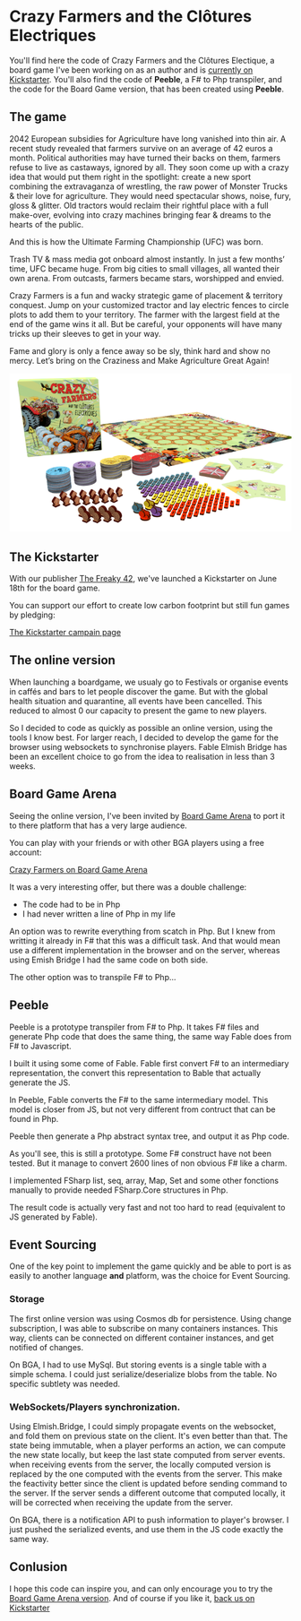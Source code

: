 # Crazy Farmers and the Clôtures Electriques

You'll find here the code of Crazy Farmers and the Clôtures Electique, a board game I've been working on as an author and is [currently on Kickstarter](https://www.kickstarter.com/projects/1486112993/crazy-farmers-and-the-clotures-electriques?ref=3gajzr). You'll also find the code of **Peeble**, a F# to Php transpiler, and the code for the Board Game  version, that has been created using **Peeble**.

## The game

2042 European subsidies for Agriculture have long vanished into thin air. A recent study revealed that farmers survive on an average of 42 euros a month. Political authorities may have turned their backs on them, farmers refuse to live as castaways, ignored by all. They soon come up with a crazy idea that would put them right in the spotlight: create a new sport combining the extravaganza of wrestling, the raw power of Monster Trucks & their love for agriculture. They would need spectacular shows, noise, fury, gloss & glitter. Old tractors would reclaim their rightful place with a full make-over, evolving into crazy machines bringing fear & dreams to the hearts of the public.

And this is how the Ultimate Farming Championship (UFC) was born.

Trash TV & mass media got onboard almost instantly. In just a few months’ time, UFC became huge. From big cities to small villages, all wanted their own arena. From outcasts, farmers became stars, worshipped and envied.

Crazy Farmers is a fun and wacky strategic game of placement & territory conquest.
Jump on your customized tractor and lay electric fences to circle plots to add them to your territory. The farmer with the largest field at the end of the game wins it all. But be careful, your opponents will have many tricks up their sleeves to get in your way.

Fame and glory is only a fence away so be sly, think hard and show no mercy. Let’s bring on the Craziness and Make Agriculture Great Again!

![Crazy Farmers](img/Matos_KS_transparent_avec_boite_small.png)

## The Kickstarter

With our publisher [The Freaky 42](https://www.facebook.com/TheFreaky42/), we've launched a Kickstarter on June 18th for the board game.

You can support our effort to create low carbon footprint but still fun games by pledging:

[The Kickstarter campain page](https://www.kickstarter.com/projects/1486112993/crazy-farmers-and-the-clotures-electriques?ref=3gajzr)

## The online version

When launching a boardgame, we usualy go to Festivals or organise events in caffés and bars to let people discover the game. But with the global health situation and quarantine, all events have been cancelled. This reduced to almost 0 our capacity to present the game to new players.

So I decided to code as quickly as possible an online version, using the tools I know best. For larger reach, I decided to develop the game for the browser using websockets to synchronise players. Fable Elmish Bridge has been an excellent choice to go from the idea to realisation in less than 3 weeks.

## Board Game Arena

Seeing the online version, I've been invited by [Board Game Arena](https://boardgamearena.com/gamepanel?game=crazyfarmers) to port it to there platform that has a very large audience.

You can play with your friends or with other BGA players using a free account:

[Crazy Farmers on Board Game Arena](https://boardgamearena.com/gamepanel?game=crazyfarmers)

It was a very interesting offer, but there was a double challenge:

* The code had to be in Php
* I had never written a line of Php in my life

An option was to rewrite everything from scatch in Php. But I knew from writting it already in F# that this was a difficult task. And that would mean use a different implementation in the browser and on the server, whereas using Emish Bridge I had the same code on both side.

The other option was to transpile F# to Php...

## Peeble

Peeble is a prototype transpiler from F# to Php. It takes F# files and generate Php code that does the same thing, the same way Fable does from F# to Javascript.

I built it using some come of Fable. Fable first convert F# to an intermediary representation, the convert this representation to Bable that actually generate the JS.

In Peeble, Fable converts the F# to the same intermediary model. This model is closer from JS, but not very different from contruct that can be found in Php.

Peeble then generate a Php abstract syntax tree, and output it as Php code.

As you'll see, this is still a prototype. Some F# construct have not been tested. But it manage to convert 2600 lines of non obvious F# like a charm. 

I implemented FSharp list, seq, array, Map, Set and some other fonctions manually to provide needed FSharp.Core structures in Php.

The result code is actually very fast and not too hard to read (equivalent to JS generated by Fable).

## Event Sourcing

One of the key point to implement the game quickly and be able to port is as easily to another language **and** platform, was the choice for Event Sourcing.

### Storage

The first online version was using Cosmos db for persistence. Using change subscription, I was able to subscribe on many containers instances. This way, clients can be connected on different container instances, and get notified of changes.

On BGA, I had to use MySql. But storing events is a single table with a simple schema. I could just serialize/deserialize blobs from the table. No specific subtlety was needed. 

### WebSockets/Players synchronization.

Using Elmish.Bridge, I could simply propagate events on the websocket, and fold them on previous state on the client. It's even better than that. The state being immutable, when a player performs an action, we can compute the new state locally, but keep the last state computed from server events. when receiving events from the server, the locally computed version is replaced by the one computed with the events from the server. This make the feactivity better since the client is updated before sending command to the server. If the server sends a different outcome that computed locally, it will be corrected when receiving the update from the server.

On BGA, there is a notification API to push information to player's browser. I just pushed the serialized events, and use them in the JS code exactly the same way.

## Conlusion

I hope this code can inspire you, and can only encourage you to try the [Board Game Arena version](https://boardgamearena.com/gamepanel?game=crazyfarmers).
And of course if you like it, [back us on Kickstarter](https://www.kickstarter.com/projects/1486112993/crazy-farmers-and-the-clotures-electriques?ref=3gajzr)